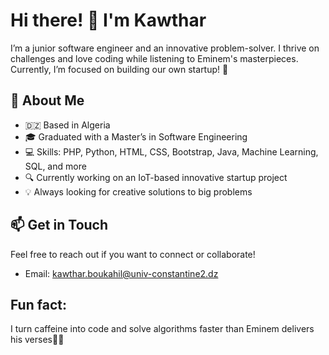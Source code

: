 # Hi there! 👋 I'm Kawthar

I’m a junior software engineer and an innovative problem-solver. I thrive on challenges and love coding while listening to Eminem's masterpieces. Currently, I’m focused on building our own startup! 🚀

## 🌱 About Me
- 🇩🇿 Based in Algeria
- 🎓 Graduated with a Master’s in Software Engineering
- 💻 Skills: PHP, Python, HTML, CSS, Bootstrap, Java, Machine Learning, SQL, and more
- 🔍 Currently working on an IoT-based innovative startup project
- 💡 Always looking for creative solutions to big problems

## 📫 Get in Touch
Feel free to reach out if you want to connect or collaborate!
- Email: [kawthar.boukahil@univ-constantine2.dz](mailto:kawthar.boukahil@univ-constantine2.dz)
  
## Fun fact:
I turn caffeine into code and solve algorithms faster than Eminem delivers his verses🤞🤓

